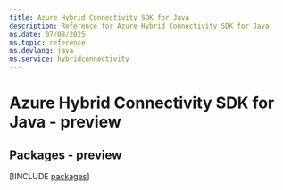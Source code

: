 ```yaml
---
title: Azure Hybrid Connectivity SDK for Java
description: Reference for Azure Hybrid Connectivity SDK for Java
ms.date: 07/08/2025
ms.topic: reference
ms.devlang: java
ms.service: hybridconnectivity
---
```

# Azure Hybrid Connectivity SDK for Java - preview
## Packages - preview
[!INCLUDE [packages](hybrid-connectivity-index.md)]